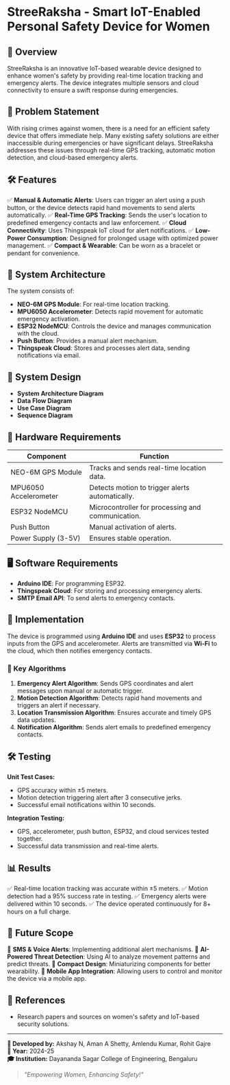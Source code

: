 # StreeRaksha - Smart IoT-Enabled Personal Safety Device for Women

## 📌 Overview
StreeRaksha is an innovative IoT-based wearable device designed to enhance women's safety by providing real-time location tracking and emergency alerts. The device integrates multiple sensors and cloud connectivity to ensure a swift response during emergencies.

## 🎯 Problem Statement
With rising crimes against women, there is a need for an efficient safety device that offers immediate help. Many existing safety solutions are either inaccessible during emergencies or have significant delays. StreeRaksha addresses these issues through real-time GPS tracking, automatic motion detection, and cloud-based emergency alerts.

## 🛠 Features
✅ **Manual & Automatic Alerts**: Users can trigger an alert using a push button, or the device detects rapid hand movements to send alerts automatically.
✅ **Real-Time GPS Tracking**: Sends the user's location to predefined emergency contacts and law enforcement.
✅ **Cloud Connectivity**: Uses Thingspeak IoT cloud for alert notifications.
✅ **Low-Power Consumption**: Designed for prolonged usage with optimized power management.
✅ **Compact & Wearable**: Can be worn as a bracelet or pendant for convenience.

## 🔧 System Architecture
The system consists of:
- **NEO-6M GPS Module**: For real-time location tracking.
- **MPU6050 Accelerometer**: Detects rapid movement for automatic emergency activation.
- **ESP32 NodeMCU**: Controls the device and manages communication with the cloud.
- **Push Button**: Provides a manual alert mechanism.
- **Thingspeak Cloud**: Stores and processes alert data, sending notifications via email.

## 📑 System Design
- **System Architecture Diagram**
- **Data Flow Diagram**
- **Use Case Diagram**
- **Sequence Diagram**

## 🔌 Hardware Requirements
| Component           | Function |
|--------------------|-----------------------------------|
| NEO-6M GPS Module | Tracks and sends real-time location data. |
| MPU6050 Accelerometer | Detects motion to trigger alerts automatically. |
| ESP32 NodeMCU | Microcontroller for processing and communication. |
| Push Button | Manual activation of alerts. |
| Power Supply (3-5V) | Ensures stable operation. |

## 🖥 Software Requirements
- **Arduino IDE**: For programming ESP32.
- **Thingspeak Cloud**: For storing and processing emergency alerts.
- **SMTP Email API**: To send alerts to emergency contacts.

## 📜 Implementation
The device is programmed using **Arduino IDE** and uses **ESP32** to process inputs from the GPS and accelerometer. Alerts are transmitted via **Wi-Fi** to the cloud, which then notifies emergency contacts.

### 🚀 Key Algorithms
1. **Emergency Alert Algorithm**: Sends GPS coordinates and alert messages upon manual or automatic trigger.
2. **Motion Detection Algorithm**: Detects rapid hand movements and triggers an alert if necessary.
3. **Location Transmission Algorithm**: Ensures accurate and timely GPS data updates.
4. **Notification Algorithm**: Sends alert emails to predefined emergency contacts.

## 🛠 Testing
**Unit Test Cases:**
- GPS accuracy within ±5 meters.
- Motion detection triggering alert after 3 consecutive jerks.
- Successful email notifications within 10 seconds.

**Integration Testing:**
- GPS, accelerometer, push button, ESP32, and cloud services tested together.
- Successful data transmission and real-time alerts.

## 📊 Results
✅ Real-time location tracking was accurate within ±5 meters.
✅ Motion detection had a 95% success rate in testing.
✅ Emergency alerts were delivered within 10 seconds.
✅ The device operated continuously for 8+ hours on a full charge.

## 🔮 Future Scope
🔹 **SMS & Voice Alerts**: Implementing additional alert mechanisms.
🔹 **AI-Powered Threat Detection**: Using AI to analyze movement patterns and predict threats.
🔹 **Compact Design**: Miniaturizing components for better wearability.
🔹 **Mobile App Integration**: Allowing users to control and monitor the device via a mobile app.

## 📖 References
- Research papers and sources on women's safety and IoT-based security solutions.

---
**🔗 Developed by:** Akshay N, Aman A Shetty, Amlendu Kumar, Rohit Gajre  
**📅 Year:** 2024-25  
**🎓 Institution:** Dayananda Sagar College of Engineering, Bengaluru  

> *"Empowering Women, Enhancing Safety!"*
